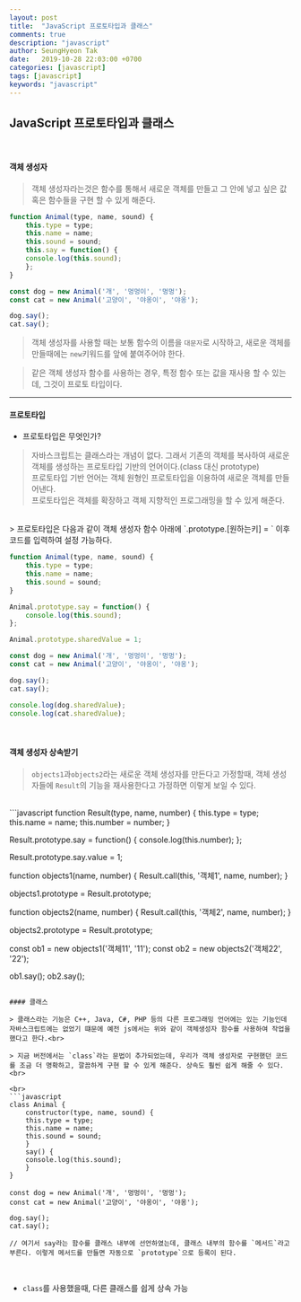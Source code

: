 ```yaml
---
layout: post
title:  "JavaScript 프로토타입과 클래스"
comments: true
description: "javascript"
author: SeungHyeon Tak
date:   2019-10-28 22:03:00 +0700
categories: [javascript]
tags: [javascript]
keywords: "javascript"
---
```

## JavaScript 프로토타입과 클래스
<br>

#### 객체 생성자

> 객체 생성자라는것은 함수를 통해서 새로운 객체를 만들고 그 안에 넣고 싶은 값 혹은 함수들을 구현 할 수 있게 해준다. <br>

```javascript
function Animal(type, name, sound) {
    this.type = type;
    this.name = name;
    this.sound = sound;
    this.say = function() {
	console.log(this.sound);
    };
}

const dog = new Animal('개', '멍멍이', '멍멍');
const cat = new Animal('고양이', '야옹이', '야옹');

dog.say();
cat.say();
```

> 객체 생성자를 사용할 때는 보통 함수의 이름을 `대문자`로 시작하고, 새로운 객체를 만들때에는 `new`키워드를 앞에 붙여주어야 한다. <br>

> 같은 객체 생성자 함수를 사용하는 경우, 특정 함수 또는 값을 재사용 할 수 있는데, 그것이 프로토 타입이다. <br>

*****

#### 프로토타입

* 프로토타입은 무엇인가?
> 자바스크립트는 클래스라는 개념이 없다. 그래서 기존의 객체를 복사하여 새로운 객체를 생성하는 프로토타입 기반의 언어이다.(class 대신 prototype) <br>
> 프로토타입 기반 언어는 객체 원형인 프로토타입을 이용하여 새로운 객체를 만들어낸다.<br>
> 프로토타입은 객체를 확장하고 객체 지향적인 프로그래밍을 할 수 있게 해준다. <br>


<br>
> 프로토타입은 다음과 같이 객체 생성자 함수 아래에 `.prototype.[원하는키] = ` 이후 코드를 입력하여 설정 가능하다. <br>

```javascript
function Animal(type, name, sound) {
    this.type = type;
    this.name = name;
    this.sound = sound;
}

Animal.prototype.say = function() {
    console.log(this.sound);
};

Animal.prototype.sharedValue = 1;

const dog = new Animal('개', '멍멍이', '멍멍');
const cat = new Animal('고양이', '야옹이', '야옹');

dog.say();
cat.say();

console.log(dog.sharedValue);
console.log(cat.sharedValue);
```

<br>

#### 객체 생성자 상속받기

> `objects1`과`objects2`라는 새로운 객체 생성자를 만든다고 가정할때, 객체 생성자들에 `Result`의 기능을 재사용한다고 가정하면 이렇게 보일 수 있다. <br>

<br>
```javascript
function Result(type, name, number) {
    this.type = type;
    this.name = name;
    this.number = number;
}

Result.prototype.say = function() {
    console.log(this.number);
};

Result.prototype.say.value = 1;

function objects1(name, number) {
    Result.call(this, '객체1', name, number);
}

objects1.prototype = Result.prototype;

function objects2(name, number) {
    Result.call(this, '객체2', name, number);
}

objects2.prototype = Result.prototype;

const ob1 = new objects1('객체11', '11');
const ob2 = new objects2('객체22', '22');

ob1.say();
ob2.say();
```

#### 클래스

> 클래스라는 기능은 C++, Java, C#, PHP 등의 다른 프로그래밍 언어에는 있는 기능인데 자바스크립트에는 없었기 떄문에 예전 js에서는 위와 같이 객체생성자 함수를 사용하여 작업을 했다고 한다.<br>

> 지금 버전에서는 `class`라는 문법이 추가되었는데, 우리가 객체 생성자로 구현했던 코드를 조금 더 명확하고, 깔끔하게 구현 할 수 있게 해준다. 상속도 훨씬 쉽게 해줄 수 있다. <br>

<br>
```javascript
class Animal {
    constructor(type, name, sound) {
	this.type = type;
	this.name = name;
	this.sound = sound;
    }
    say() {
	console.log(this.sound);
    }
}

const dog = new Animal('개', '멍멍이', '멍멍');
const cat = new Animal('고양이', '야옹이', '야옹');

dog.say();
cat.say();

// 여기서 say라는 함수를 클래스 내부에 선언하였는데, 클래스 내부의 함수를 `메서드`라고 부른다. 이렇게 메서드를 만들면 자동으로 `prototype`으로 등록이 된다.
```
<br>

* `class`를 사용했을때, 다른 클래스를 쉽게 상속 가능


